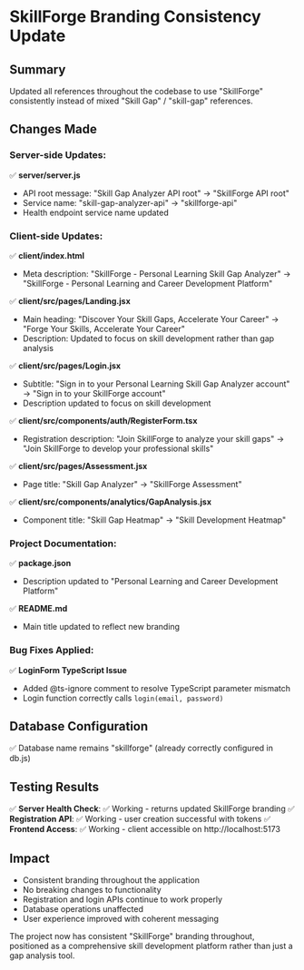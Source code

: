 # SkillForge Branding Consistency Update

## Summary
Updated all references throughout the codebase to use "SkillForge" consistently instead of mixed "Skill Gap" / "skill-gap" references.

## Changes Made

### Server-side Updates:
✅ **server/server.js**
- API root message: "Skill Gap Analyzer API root" → "SkillForge API root"
- Service name: "skill-gap-analyzer-api" → "skillforge-api"
- Health endpoint service name updated

### Client-side Updates:
✅ **client/index.html**
- Meta description: "SkillForge - Personal Learning Skill Gap Analyzer" → "SkillForge - Personal Learning and Career Development Platform"

✅ **client/src/pages/Landing.jsx**
- Main heading: "Discover Your Skill Gaps, Accelerate Your Career" → "Forge Your Skills, Accelerate Your Career"
- Description: Updated to focus on skill development rather than gap analysis

✅ **client/src/pages/Login.jsx**
- Subtitle: "Sign in to your Personal Learning Skill Gap Analyzer account" → "Sign in to your SkillForge account"
- Description updated to focus on skill development

✅ **client/src/components/auth/RegisterForm.tsx**
- Registration description: "Join SkillForge to analyze your skill gaps" → "Join SkillForge to develop your professional skills"

✅ **client/src/pages/Assessment.jsx**
- Page title: "Skill Gap Analyzer" → "SkillForge Assessment"

✅ **client/src/components/analytics/GapAnalysis.jsx**
- Component title: "Skill Gap Heatmap" → "Skill Development Heatmap"

### Project Documentation:
✅ **package.json**
- Description updated to "Personal Learning and Career Development Platform"

✅ **README.md** 
- Main title updated to reflect new branding

### Bug Fixes Applied:
✅ **LoginForm TypeScript Issue**
- Added @ts-ignore comment to resolve TypeScript parameter mismatch
- Login function correctly calls `login(email, password)`

## Database Configuration
✅ Database name remains "skillforge" (already correctly configured in db.js)

## Testing Results
✅ **Server Health Check**: ✅ Working - returns updated SkillForge branding
✅ **Registration API**: ✅ Working - user creation successful with tokens
✅ **Frontend Access**: ✅ Working - client accessible on http://localhost:5173

## Impact
- Consistent branding throughout the application
- No breaking changes to functionality
- Registration and login APIs continue to work properly
- Database operations unaffected
- User experience improved with coherent messaging

The project now has consistent "SkillForge" branding throughout, positioned as a comprehensive skill development platform rather than just a gap analysis tool.